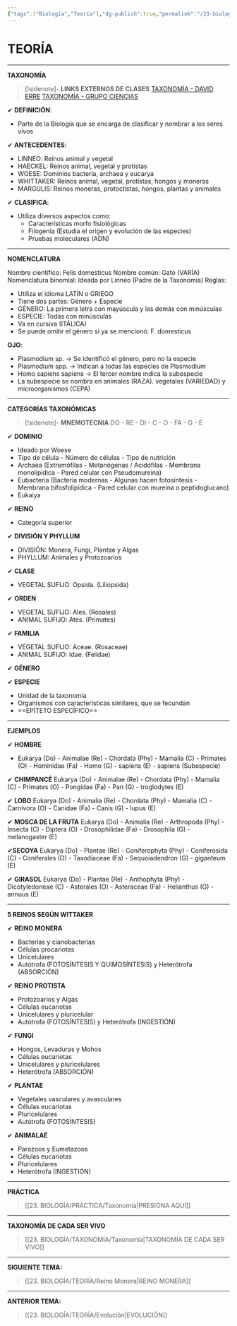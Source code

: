 ```yaml
---
{"tags":["Biología","Teoría"],"dg-publish":true,"permalink":"/23-biologia/teoria/taxonomia/","dgPassFrontmatter":true}
---
```


# TEORÍA
---
**TAXONOMÍA**

>[!sidenote]- **LINKS EXTERNOS DE CLASES** 
>[TAXONOMÍA - DAVID ERRE](https://www.youtube.com/live/kOq-U7lP5j4?si=IifKBcL3kIfqc8Ym) 
>[TAXONOMÍA - GRUPO CIENCIAS](https://www.youtube.com/watch?v=llMTW1IakUU) 

✔ **DEFINICIÓN**:
- Parte de la Biología que se encarga de clasificar y nombrar a los seres vivos

✔ **ANTECEDENTES**:
- LINNEO: Reinos animal y vegetal
- HAECKEL: Reinos animal, vegetal y protistas
- WOESE: Dominios bacteria, archaea y eucarya
- WHITTAKER: Reinos animal, vegetal, protistas, hongos y moneras
- MARGULIS: Reinos moneras, protoctistas, hongos, plantas y animales

✔ **CLASIFICA**:
- Utiliza diversos aspectos como:
	- Características morfo fisiológicas
	- Filogenia (Estudia el origen y evolución de las especies)
	- Pruebas moleculares (ADN)

---
**NOMENCLATURA**

Nombre científico: Felis domesticus 
Nombre común: Gato (VARÍA)
Nomenclatura binomial: Ideada por Linneo (Padre de la Taxonomía)
Reglas:
- Utiliza el idioma LATÍN o GRIEGO
- Tiene dos partes: Género + Especie
- GÉNERO: La primera letra con mayúscula y las demás con minúsculas
- ESPECIE: Todas con minúsculas
- Va en cursiva (ITÁLICA)
- Se puede omitir el género si ya se mencionó: F. domesticus

**OJO**:
- Plasmodium sp. → Se identificó el género, pero no la especie
- Plasmodium spp. → Indican a todas las especies de Plasmodium
- Homo sapiens sapiens → El tercer nombre indica la subespecie
- La subespecie se nombra en animales (RAZA). vegetales (VARIEDAD) y microorganismos (CEPA)

---
**CATEGORÍAS TAXONÓMICAS**

>[!sidenote]- **MNEMOTECNIA**
DO - RE - DI - C - O - FA - G - E

✔ **DOMINIO**
- Ideado por Woese
- Tipo de célula - Número de células - Tipo de nutrición
- Archaea (Extremófilas - Metanógenas / Acidófilas - Membrana monolipídica - Pared celular con Pseudomureína)
- Eubacteria (Bacteria modernas - Algunas hacen fotosíntesis - Membrana bifosfolipídica - Pared celular con mureína o peptidoglucano)
- Eukaiya

✔ **REINO**
- Categoría superior

✔ **DIVISIÓN Y PHYLLUM**
- DIVISIÓN: Monera, Fungi, Plantae y Algas
- PHYLLUM: Animales y Protozoarios

✔ **CLASE**
- VEGETAL SUFIJO: Opsida. (Liliopsida)

✔ **ORDEN**
- VEGETAL SUFIJO: Ales. (Rosales)
- ANIMAL SUFIJO: Ates. (Primates)

✔ **FAMILIA**
- VEGETAL SUFIJO: Aceae. (Rosaceae)
- ANIMAL SUFIJO: Idae. (Felidae)

✔ **GÉNERO**

✔ **ESPECIE**
- Unidad de la taxonomía
- Organismos con características similares, que se fecundan
- ==EPÍTETO ESPECÍFICO==

---
**EJEMPLOS**

✔ **HOMBRE**
- Eukarya (Do) - Animalae (Re) - Chordata (Phy) - Mamalia (C) - Primates (O) - Hominidae (Fa) - Homo (G) - sapiens (E) - sapiens (Subespecie)

✔ **CHIMPANCÉ**
Eukarya (Do) - Animalae (Re) - Chordata (Phy) - Mamalia (C) - Primates (O) - Pongidae (Fa) - Pan (G) - troglodytes (E)

✔ **LOBO**
Eukarya (Do) - Animalia (Re) - Chordata (Phy) - Mamalia (C) - Carnívora (O) - Canidae (Fa) - Canis (G) - lupus (E)

✔ **MOSCA DE LA FRUTA**
Eukarya (Do) - Animalia (Re) - Arthropoda (Phy) -  Insecta (C) - Díptera (O) - Drosophilidae (Fa) - Drosophila (G) - melanogaster (E) 

✔**SECOYA**
Eukarya (Do) - Plantae (Re) - Coniferophyta (Phy) - Coniferosida (C) - Coniferales (O) - Taxodiaceae (Fa) - Sequoiadendron (G) - giganteum (E) 

✔ **GIRASOL**
Eukarya (Do) - Plantae (Re) - Anthophyta (Phy) - Dicotyledoneae (C) - Asterales (O) - Asteraceae (Fa) - Helianthus (G) - annuus (E) 

---
**5 REINOS SEGÚN WITTAKER**

✔ **REINO MONERA**
- Bacterias y cianobacterias
- Células procariotas
- Unicelulares
- Autótrofa (FOTOSÍNTESIS Y QUIMOSÍNTESIS) y Heterótrofa (ABSORCIÓN)

✔ **REINO PROTISTA**
- Protozoarios y Algas
- Células eucariotas
- Unicelulares y pluricelular
- Autótrofa (FOTOSÍNTESIS) y Heterótrofa (INGESTIÓN)

✔ **FUNGI**
- Hongos, Levaduras y Mohos
- Células eucariotas
- Unicelulares y pluricelulares
- Heterótrofa (ABSORCIÓN)

✔ **PLANTAE**
- Vegetales vasculares y avasculares
- Células eucariotas
- Pluricelulares
- Autótrofa (FOTOSÍNTESIS)

✔ **ANIMALAE**
- Parazoos y Eumetazoos
- Células eucariotas
- Pluricelulares 
- Heterótrofa (INGESTIÓN)

---
**PRÁCTICA**
>[[23. BIOLOGÍA/PRÁCTICA/Taxonomía\|PRESIONA AQUÍ]]

---
**TAXONOMÍA DE CADA SER VIVO** 
>[[23. BIOLOGÍA/TAXONOMÍA/Taxonomía\|TAXONOMÍA DE CADA SER VIVO]]

---
**SIGUIENTE TEMA:** 
>[[23. BIOLOGÍA/TEORÍA/Reino Monera\|REINO MONERA]]

---
**ANTERIOR TEMA:** 
>[[23. BIOLOGÍA/TEORÍA/Evolución\|EVOLUCIÓN]]

